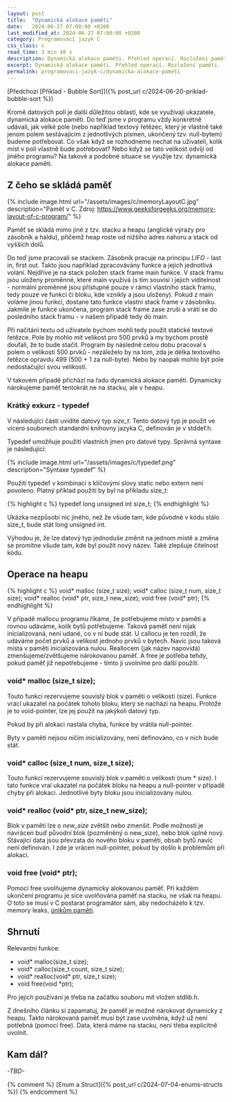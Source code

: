 ```yaml
---
layout: post
title:  "Dynamická alokace paměti"
date:   2024-06-27 07:00:00 +0200
last_modified_at: 2024-06-27 07:00:00 +0200
category: Programovací jazyk C
css_class: c
read_time: 3 min 40 s
description: Dynamická alokace paměti. Přehled operací. Rozložení paměti.
excerpt: Dynamická alokace paměti. Přehled operací. Rozložení paměti.
permalink: programovaci-jazyk-c/dynamicka-alokace-pameti
---
```


[Předchozí [Příklad - Bubble Sort]]({% post_url c/2024-06-20-priklad-bubble-sort %})

Kromě datových polí je další důležitou oblastí, kde se využívají ukazatele, dynamická alokace paměti. Do teď jsme v programu vždy konkrétně udávali, jak velké pole (nebo například textový řetězec, který je vlastně také jenom polem sestávajícím z jednotlivých písmen, ukončený tzv. null-bytem) budeme potřebovat. Co však když se rozhodneme nechat na uživateli, kolik míst v poli vlastně bude potřebovat? Nebo když se tato velikost odvíjí od jiného programu? Na takové a podobné situace se využije tzv. dynamická alokace paměti.

## Z čeho se skládá paměť

{% include image.html url="/assets/images/c/memoryLayoutC.jpg" description="Paměť v C. Zdroj: https://www.geeksforgeeks.org/memory-layout-of-c-program/" %}

Paměť se skládá mimo jiné z tzv. stacku a heapu (anglické výrazy pro zásobník a haldu), přičemž heap roste od nižšího adres nahoru a stack od vyšších dolů.

Do teď jsme pracovali se stackem. Zásobník pracuje na principu *LIFO* - last in, first out. Takto jsou například zpracovávány funkce a jejich jednotlivá volání. Nejdříve je na stack položen stack frame main funkce. V stack framu jsou uloženy proměnné, které main využívá (s tím souvisí i jejich viditelnost - normální proměnné jsou přístupné pouze v rámci vlastního stack framu, tedy pouze ve funkci či bloku, kde vznikly a jsou uloženy). Pokud z main voláme jinou funkci, dostane tato funkce vlastní stack frame v zásobníku. Jakmile je funkce ukončena, program stack frame zase zruší a vrátí se do posledního stack framu - v našem případě tedy do main.

Při načítání textu od uživatele bychom mohli tedy použít statické textové řetězce. Pole by mohlo  mít velikost pro 500 prvků a my bychom prostě doufali, že to bude stačit. Program by následně celou dobu pracoval s polem o velikosti 500 prvků - nezáleželo by na tom, zda je délka textového řetězce opravdu 499 (500 + 1 za null-byte). Nebo by naopak mohlo být pole nedostačující svou velikostí.

V takovém případě přichází na řadu dynamická alokace paměti. Dynamicky nárokujeme paměť tentokrát ne na stacku, ale v heapu.

### Krátký exkurz - typedef

V následující části uvidíte datový typ *size_t*. Tento datový typ je použit ve vícero souborech standardní knihovny jazyka C, definován je v stddef.h.

Typedef umožňuje použití vlastních jmen pro datové typy. Správná syntaxe je následující:

{% include image.html url="/assets/images/c/typedef.png" description="Syntaxe typedef" %}

Použití typedef v kombinaci s klíčovými slovy static nebo extern není povoleno. Platný příklad použití by byl na příkladu size_t:

{% highlight c %}
typedef long unsigned int size_t;
{% endhighlight %}

Ukázka nezpůsobí nic jiného, než že všude tam, kde původně v kódu stálo size_t, bude stát long unsigned int.

Výhodou je, že lze datový typ jednoduše změnit na jednom místě a změna se promítne všude tam, kde byl použit nový název. Také zlepšuje čitelnost kódu.

## Operace na heapu

{% highlight c %}
void* malloc (size_t size);
void* calloc (size_t num, size_t size);
void* realloc (void* ptr, size_t new_size);
void free (void* ptr);
{% endhighlight %}

V případě mallocu programu říkáme, že potřebujeme místo v paměti a rovnou udáváme, kolik bytů potřebujeme. Taková paměť není nijak inicializovaná, není udané, co v ní bude stát. U callocu je ten rozdíl, že udáváme počet prvků a velikost jednoho prvků v bytech. Navíc jsou taková místa v paměti inicializována nulou. Reallocem (jak název napovídá) zmenšujeme/zvětšujeme nárokovanou paměť. A free je potřeba tehdy, pokud paměť již nepotřebujeme - tímto ji uvolníme pro další použití.

### void* malloc (size_t size);

Touto funkcí rezervujeme souvislý blok v paměti o velikosti (size). Funkce vrací ukazatel na počátek tohoto bloku, který se nachází na heapu. Protože je to void-pointer, lze jej použít na jakýkoli datový typ.

Pokud by při alokaci nastala chyba, funkce by vrátila null-pointer.

Byty v paměti nejsou ničím inicializovány, není definováno, co v nich bude stát.

### void* calloc (size_t num, size_t size);

Touto funkcí rezervujeme souvislý blok v paměti o velikosti (num \* size). I tato funkce vraí ukazatel na počátek bloku na heapu a null-pointer v případě chyby při alokaci. Jednotlivé byty bloku jsou inicializovány nulou.

### void* realloc (void* ptr, size_t new_size);

Blok v paměti lze o *new_size* zvětšit nebo zmenšit. Podle možností je navrácen buď původní blok (pozměněný o new_size), nebo blok úplně nový. Stávající data jsou převzata do nového bloku v paměti, obsah bytů navíc není definován. I zde je vrácen null-pointer, pokud by došlo k problémům při alokaci.

### void free (void* ptr);

Pomocí free uvolňujeme dynamicky alokovanou paměť. Při každém ukončení programu je sice uvolňována paměť na stacku, ne však na heapu. O toto se musí v C postarat programátor sám, aby nedocházelo k tzv. memory leaks, [únikům paměti](https://cs.wikipedia.org/wiki/%C3%9Anik_pam%C4%9Bti).

## Shrnutí

Relevantní funkce:
- void* malloc(size_t size);
- void* calloc(size_t count, size_t size);
- void* realloc(void* ptr, size_t size);
- void free(void *ptr);

Pro jejich používání je třeba na začátku souboru mít vložen stdlib.h.

Z dnešního článku si zapamatuj, že paměť je možné nárokovat dynamicky z heapu. Takto nárokovaná paměť musí být zase uvolněna, když už není potřebná (pomocí free). Data, která máme na stacku, není třeba explicitně uvolnit.

## Kam dál?

*\-TBD\-*

{% comment %} [Enum a Struct]({% post_url c/2024-07-04-enums-structs %}) {% endcomment %}
